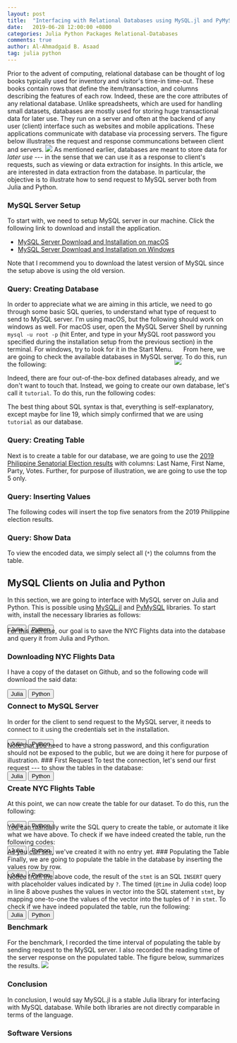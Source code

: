 ```yaml
---
layout: post
title:  "Interfacing with Relational Databases using MySQL.jl and PyMySQL"
date:   2019-06-28 12:00:00 +0800
categories: Julia Python Packages Relational-Databases
comments: true
author: Al-Ahmadgaid B. Asaad
tag: julia python
---
```

Prior to the advent of computing, relational database can be thought of log books typically used for inventory and visitor's time-in time-out. These books contain rows that define the item/transaction, and columns describing the features of each row. Indeed, these are the core attributes of any relational database. Unlike spreadsheets, which are used for handling small datasets, databases are mostly used for storing huge transactional data for later use. They run on a server and often at the backend of any user (client) interface such as websites and mobile applications. These applications communicate with database via processing servers. The figure below illustrates the request and response communcations between client and servers.
<img src="http://drive.google.com/uc?export=view&id=1cedn62AXe6LS-jxCjXBxCYmL1iDFRlYQ">
As mentioned earlier, databases are meant to store data for <i>later use</i> --- in the sense that we can use it as a response to client's requests, such as viewing or data extraction for insights. In this article, we are interested in data extraction from the database. In particular, the objective is to illustrate how to send request to MySQL server both from Julia and Python.
### MySQL Server Setup
To start with, we need to setup MySQL server in our machine. Click the following link to download and install the application.

* <a href="https://docs.google.com/document/d/1B3ol7-Hte08mqzB5J8dBn1wFlpkxZ1Lgb2W7OUpIu60/edit?usp=sharing">MySQL Server Download and Installation on macOS</a>
* <a href="https://docs.google.com/document/d/1GaZ5dPOH9o5rQPmxFWjGS4ZmUjEEeDM497UdXwcEgco/edit?usp=sharing">MySQL Server Download and Installation on Windows</a>

Note that I recommend you to download the latest version of MySQL since the setup above is using the old version.
### Query: Creating Database
In order to appreciate what we are aiming in this article, we need to go through some basic SQL queries, to understand what type of request to send to MySQL server. I'm using macOS, but the following should work on windows as well. For macOS user, open the MySQL Server Shell by running <code>mysql -u root -p</code> (hit Enter, and type in your MySQL root password you specified during the installation setup from the previous section) in the terminal. For windows, try to look for it in the Start Menu.
<img src="http://drive.google.com/uc?export=view&id=1wRuD_gG4tJpp1ZKj3jCbwbzWAtERSjsn" style="margin: -4px auto -30px auto;">
From here, we are going to check the available databases in MySQL server. To do this, run the following:
<script src="https://gist.github.com/alstat/1dbad1187130a31091aead6145dc0151.js"></script>
Indeed, there are four out-of-the-box defined databases already, and we don't want to touch that. Instead, we going to create our own database, let's call it <code>tutorial</code>. To do this, run the following codes:
<script src="https://gist.github.com/alstat/3d62031b3a0f2f2236568ffe0b9ec189.js"></script>
The best thing about SQL syntax is that, everything is self-explanatory, except maybe for line 19, which simply confirmed that we are using <code>tutorial</code> as our database.
### Query: Creating Table
Next is to create a table for our database, we are going to use the <a href="https://halalanresults.abs-cbn.com/">2019 Philippine Senatorial Election results</a> with columns: Last Name, First Name, Party, Votes. Further, for purpose of illustration, we are going to use the top 5 only.
<script src="https://gist.github.com/alstat/79d2c2c420a781d14834ef2307413045.js"></script>
### Query: Inserting Values
The following codes will insert the top five senators from the 2019 Philippine election results.
<script src="https://gist.github.com/alstat/771051ecfca7075229a965e5861353f8.js"></script>
### Query: Show Data
To view the encoded data, we simply select all (<code>*</code>) the columns from the table.
<script src="https://gist.github.com/alstat/dd620c5151a14261d8095d614d80b81a.js"></script>
## MySQL Clients on Julia and Python
In this section, we are going to interface with MySQL server on Julia and Python. This is possible using <a href="https://github.com/JuliaDatabases/MySQL.jl">MySQL.jl</a> and <a href="https://pymysql.readthedocs.io/en/latest/index.html">PyMySQL</a> libraries. To start with, install the necessary libraries as follows:
<div class="tab" style="margin-bottom: -16px;">
  <button class="tablinks" onclick="openCity(event, 'julia-062819-1', 'tabcontent-1')">Julia</button>
  <button class="tablinks" onclick="openCity(event, 'python-062819-1', 'tabcontent-1')">Python</button>
</div>

<div id="julia-062819-1" class="tabcontent-1 first">
  <script src="https://gist.github.com/alstat/844cee7187081181baea0aeb13efafa7.js"></script>
</div>

<div id="python-062819-1" class="tabcontent-1" style="display: none;">
  <script src="https://gist.github.com/alstat/f38f27e23bc74549930bd439af5075f9.js"></script>
</div>
For this exercise, our goal is to save the NYC Flights data into the database and query it from Julia and Python.

### Downloading NYC Flights Data
I have a copy of the dataset on Github, and so the following code will download the said data:
<div class="tab" style="margin-bottom: -16px;">
  <button class="tablinks" onclick="openCity(event, 'julia-062819-2', 'tabcontent-2')">Julia</button>
  <button class="tablinks" onclick="openCity(event, 'python-062819-2', 'tabcontent-2')">Python</button>
</div>

<div id="julia-062819-2" class="tabcontent-2 first">
  <script src="https://gist.github.com/alstat/c0cf42053baa058cb3336867d9040d1d.js"></script>
</div>

<div id="python-062819-2" class="tabcontent-2" style="display: none;">
  <script src="https://gist.github.com/alstat/47d181a0efd1a63b829eded83cfe7402.js"></script>
</div>

### Connect to MySQL Server
In order for the client to send request to the MySQL server, it needs to connect to it using the credentials set in the installation.
<div class="tab" style="margin-bottom: -16px;">
  <button class="tablinks" onclick="openCity(event, 'julia-062819-3', 'tabcontent-3')">Julia</button>
  <button class="tablinks" onclick="openCity(event, 'python-062819-3', 'tabcontent-3')">Python</button>
</div>

<div id="julia-062819-3" class="tabcontent-3 first">
  <script src="https://gist.github.com/alstat/ef8e9274a0abf17055fa1cd35e343b02.js"></script>
</div>

<div id="python-062819-3" class="tabcontent-3" style="display: none;">
  <script src="https://gist.github.com/alstat/e7b04fe16d4ae8f324ba2eab2fe3a47e.js"></script>
</div>
Note that you need to have a strong password, and this configuration should not be exposed to the public, but we are doing it here for purpose of illustration.
### First Request
To test the connection, let's send our first request --- to show the tables in the database:
<div class="tab" style="margin-bottom: -16px;">
  <button class="tablinks" onclick="openCity(event, 'julia-062819-4', 'tabcontent-4')">Julia</button>
  <button class="tablinks" onclick="openCity(event, 'python-062819-4', 'tabcontent-4')">Python</button>
</div>

<div id="julia-062819-4" class="tabcontent-4 first">
  <script src="https://gist.github.com/alstat/ab4d2403017c7b0a2e57e87590b202ad.js"></script>
</div>

<div id="python-062819-4" class="tabcontent-4" style="display: none;">
  <script src="https://gist.github.com/alstat/84b1c60e618d93b00ab2294c13438c35.js"></script>
</div>

### Create NYC Flights Table
At this point, we can now create the table for our dataset. To do this, run the following:
<div class="tab" style="margin-bottom: -16px;">
  <button class="tablinks" onclick="openCity(event, 'julia-062819-5', 'tabcontent-5')">Julia</button>
  <button class="tablinks" onclick="openCity(event, 'python-062819-5', 'tabcontent-5')">Python</button>
</div>

<div id="julia-062819-5" class="tabcontent-5 first">
  <script src="https://gist.github.com/alstat/edd6aff9b0d5fc9a45b808b36a2d3f95.js"></script>
</div>

<div id="python-062819-5" class="tabcontent-5" style="display: none;">
  <script src="https://gist.github.com/alstat/890fe4cdc2e50f694a749448594cb248.js"></script>
</div>
You can manually write the SQL query to create the table, or automate it like what we have above. To check if we have indeed created the table, run the following codes:
<div class="tab" style="margin-bottom: -16px;">
  <button class="tablinks" onclick="openCity(event, 'julia-062819-6', 'tabcontent-6')">Julia</button>
  <button class="tablinks" onclick="openCity(event, 'python-062819-6', 'tabcontent-6')">Python</button>
</div>

<div id="julia-062819-6" class="tabcontent-6 first">
  <script src="https://gist.github.com/alstat/3694845948496741bd3256729a1d8469.js"></script>
</div>

<div id="python-062819-6" class="tabcontent-6" style="display: none;">
  <script src="https://gist.github.com/alstat/789b5aae723486aee01b6c018e61c60a.js"></script>
</div>
As you can see, we've created it with no entry yet.
### Populating the Table
Finally, we are going to populate the table in the database by inserting the values row by row.
<div class="tab" style="margin-bottom: -16px;">
  <button class="tablinks" onclick="openCity(event, 'julia-062819-7', 'tabcontent-7')">Julia</button>
  <button class="tablinks" onclick="openCity(event, 'python-062819-7', 'tabcontent-7')">Python</button>
</div>

<div id="julia-062819-7" class="tabcontent-7 first">
  <script src="https://gist.github.com/alstat/c8ee6c05a99d9cd0f4270dd8a8beb984.js"></script>
</div>

<div id="python-062819-7" class="tabcontent-7" style="display: none;">
  <script src="https://gist.github.com/alstat/2f22ad0b1dd5f3ed39f360d2244c32f7.js"></script>
</div>
Notice from the above code, the result of the <code>stmt</code> is an SQL <code>INSERT</code> query with placeholder values indicated by <code>?</code>. The timed (<code>@time</code> in Julia code) loop in line 8 above pushes the values in vector into the SQL statement <code>stmt</code>, by mapping one-to-one the values of the vector into the tuples of <code>?</code> in <code>stmt</code>. To check if we have indeed populated the table, run the following:
<div class="tab" style="margin-bottom: -16px;">
  <button class="tablinks" onclick="openCity(event, 'julia-062819-8', 'tabcontent-8')">Julia</button>
  <button class="tablinks" onclick="openCity(event, 'python-062819-8', 'tabcontent-8')">Python</button>
</div>

<div id="julia-062819-8" class="tabcontent-8 first">
  <script src="https://gist.github.com/alstat/40c790d0216614cdcbf41de31dfa4e1a.js"></script>
</div>

<div id="python-062819-8" class="tabcontent-8" style="display: none;">
  <script src="https://gist.github.com/alstat/09cf619f91773599b9902ba77fde7d76.js"></script>
</div>

### Benchmark
For the benchmark, I recorded the time interval of populating the table by sending request to the MySQL server. I also recorded the reading time of the server response on the populated table. The figure below, summarizes the results.
<img src="http://drive.google.com/uc?export=view&id=1fhMJg3qIPupf3xhvyCW1p5Ph7tzn7UAH">
### Conclusion
In conclusion, I would say MySQL.jl is a stable Julia library for interfacing with MySQL database. While both libraries are not directly comparable in terms of the language.
### Software Versions
<script src="https://gist.github.com/alstat/65dab0d062ea0fd229b4aa23c18fcd21.js"></script>





